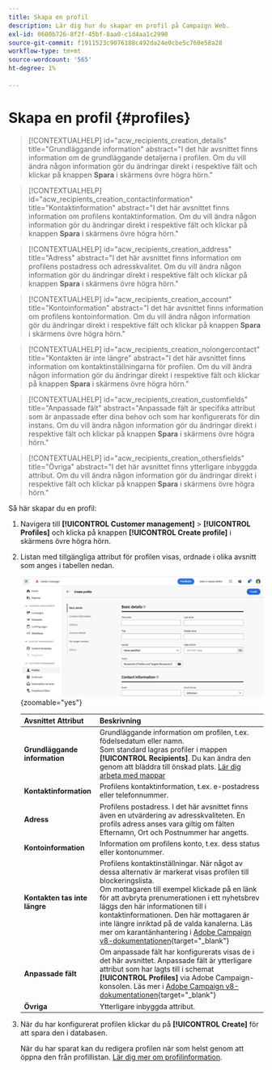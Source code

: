 ```yaml
---
title: Skapa en profil
description: Lär dig hur du skapar en profil på Campaign Web.
exl-id: 0680b726-8f2f-45bf-8aa0-c1d4aa1c2990
source-git-commit: f1911523c9076188c492da24e0cbe5c760e58a28
workflow-type: tm+mt
source-wordcount: '565'
ht-degree: 1%

---
```


# Skapa en profil {#profiles}

>[!CONTEXTUALHELP]
>id="acw_recipients_creation_details"
>title="Grundläggande information"
>abstract="I det här avsnittet finns information om de grundläggande detaljerna i profilen. Om du vill ändra någon information gör du ändringar direkt i respektive fält och klickar på knappen **Spara** i skärmens övre högra hörn."

>[!CONTEXTUALHELP]
>id="acw_recipients_creation_contactinformation"
>title="Kontaktinformation"
>abstract="I det här avsnittet finns information om profilens kontaktinformation. Om du vill ändra någon information gör du ändringar direkt i respektive fält och klickar på knappen **Spara** i skärmens övre högra hörn."

>[!CONTEXTUALHELP]
>id="acw_recipients_creation_address"
>title="Adress"
>abstract="I det här avsnittet finns information om profilens postadress och adresskvalitet. Om du vill ändra någon information gör du ändringar direkt i respektive fält och klickar på knappen **Spara** i skärmens övre högra hörn."

>[!CONTEXTUALHELP]
>id="acw_recipients_creation_account"
>title="Kontoinformation"
>abstract="I det här avsnittet finns information om profilens kontoinformation. Om du vill ändra någon information gör du ändringar direkt i respektive fält och klickar på knappen **Spara** i skärmens övre högra hörn."

>[!CONTEXTUALHELP]
>id="acw_recipients_creation_nolongercontact"
>title="Kontakten är inte längre"
>abstract="I det här avsnittet finns information om kontaktinställningarna för profilen. Om du vill ändra någon information gör du ändringar direkt i respektive fält och klickar på knappen **Spara** i skärmens övre högra hörn."

>[!CONTEXTUALHELP]
>id="acw_recipients_creation_customfields"
>title="Anpassade fält"
>abstract="Anpassade fält är specifika attribut som är anpassade efter dina behov och som har konfigurerats för din instans. Om du vill ändra någon information gör du ändringar direkt i respektive fält och klickar på knappen **Spara** i skärmens övre högra hörn."

>[!CONTEXTUALHELP]
>id="acw_recipients_creation_othersfields"
>title="Övriga"
>abstract="I det här avsnittet finns ytterligare inbyggda attribut. Om du vill ändra någon information gör du ändringar direkt i respektive fält och klickar på knappen **Spara** i skärmens övre högra hörn."

Så här skapar du en profil:

1. Navigera till **[!UICONTROL Customer management]** > **[!UICONTROL Profiles]** och klicka på knappen **[!UICONTROL Create profile]** i skärmens övre högra hörn.

1. Listan med tillgängliga attribut för profilen visas, ordnade i olika avsnitt som anges i tabellen nedan.

   ![Skärmbild som visar en lista över tillgängliga attribut för profilen, ordnade i avsnitt &#x200B;](assets/create-profile.png){zoomable="yes"}

   | Avsnittet Attribut | Beskrivning |
   |  ---  |  ---  |
   | **Grundläggande information** | Grundläggande information om profilen, t.ex. födelsedatum eller namn.<br/>Som standard lagras profiler i mappen **[!UICONTROL Recipients]**. Du kan ändra den genom att bläddra till önskad plats. [Lär dig arbeta med mappar](../get-started/permissions.md#folders) |
   | **Kontaktinformation** | Profilens kontaktinformation, t.ex. e-postadress eller telefonnummer. |
   | **Adress** | Profilens postadress. I det här avsnittet finns även en utvärdering av adresskvaliteten. En profils adress anses vara giltig om fälten Efternamn, Ort och Postnummer har angetts. |
   | **Kontoinformation** | Information om profilens konto, t.ex. dess status eller kontonummer. |
   | **Kontakten tas inte längre** | Profilens kontaktinställningar. När något av dessa alternativ är markerat visas profilen till blockeringslista.<br/>Om mottagaren till exempel klickade på en länk för att avbryta prenumerationen i ett nyhetsbrev läggs den här informationen till i kontaktinformationen. Den här mottagaren är inte längre inriktad på de valda kanalerna. Läs mer om karantänhantering i [Adobe Campaign v8-dokumentationen](https://experienceleague.adobe.com/docs/campaign/campaign-v8/send/failures/quarantines.html?lang=sv-SE){target="_blank"} |
   | **Anpassade fält** | Om anpassade fält har konfigurerats visas de i det här avsnittet. Anpassade fält är ytterligare attribut som har lagts till i schemat **[!UICONTROL Profiles]** via Adobe Campaign-konsolen. Läs mer i [Adobe Campaign v8-dokumentationen](https://experienceleague.adobe.com/docs/campaign/campaign-v8/developer/shemas-forms/extend-schema.html?lang=sv-SE){target="_blank"} |
   | **Övriga** | Ytterligare inbyggda attribut. |

1. När du har konfigurerat profilen klickar du på **[!UICONTROL Create]** för att spara den i databasen.

   När du har sparat kan du redigera profilen när som helst genom att öppna den från profillistan. [Lär dig mer om profilinformation](profile-view.md).